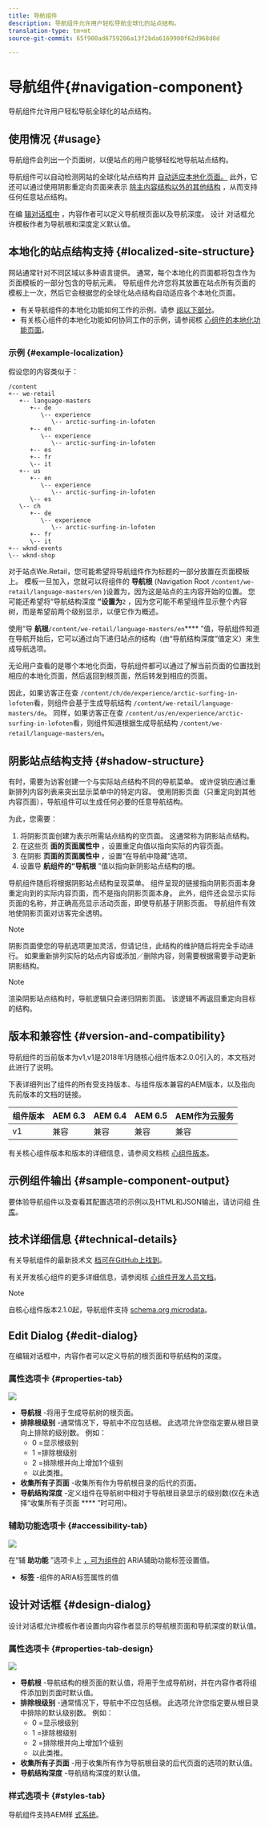 ```yaml
---
title: 导航组件
description: 导航组件允许用户轻松导航全球化的站点结构。
translation-type: tm+mt
source-git-commit: 65f900ad6759206a13f2bda6169900f62d968d8d

---
```



# 导航组件{#navigation-component}

导航组件允许用户轻松导航全球化的站点结构。

## 使用情况 {#usage}

导航组件会列出一个页面树，以便站点的用户能够轻松地导航站点结构。

导航组件可以自动检测网站的全球化站点结构并 [自动适应本地化页面。](#localized-site-structure) 此外，它还可以通过使用阴影重定向页面来表示 [除主内容结构以外的其他结构](#shadow-structure) ，从而支持任何任意站点结构。

在编 [辑对话框中](#edit-dialog) ，内容作者可以定义导航根页面以及导航深度。 设计 [](#design-dialog) 对话框允许模板作者为导航根和深度定义默认值。

## 本地化的站点结构支持 {#localized-site-structure}

网站通常针对不同区域以多种语言提供。 通常，每个本地化的页面都将包含作为页面模板的一部分包含的导航元素。 导航组件允许您将其放置在站点所有页面的模板上一次，然后它会根据您的全球化站点结构自动适应各个本地化页面。

* 有关导航组件的本地化功能如何工作的示例，请参 [阅以下部分](#example-localization)。
* 有关核心组件的本地化功能如何协同工作的示例，请参阅核 [心组件的本地化功能页面](localization.md)。

### 示例 {#example-localization}

假设您的内容类似于：

```
/content
+-- we-retail
   +-- language-masters
      +-- de
         \-- experience
            \-- arctic-surfing-in-lofoten
      +-- en
         \-- experience
            \-- arctic-surfing-in-lofoten
      +-- es
      +-- fr
      \-- it
   +-- us
      +-- en
         \-- experience
            \-- arctic-surfing-in-lofoten
      \-- es
   \-- ch
      +-- de
         \-- experience
            \-- arctic-surfing-in-lofoten
      +-- fr
      \-- it
+-- wknd-events
\-- wknd-shop
```

对于站点We.Retail，您可能希望将导航组件作为标题的一部分放置在页面模板上。 模板一旦加入，您就可以将组件的 **导航根** (Navigation Root `/content/we-retail/language-masters/en` )设置为，因为这是站点的主内容开始的位置。 您可能还希望将“导航结构深度 **”设置为**`2` ，因为您可能不希望组件显示整个内容树，而是希望前两个级别显示，以便它作为概述。

使用“导 **航根**`/content/we-retail/language-masters/en`**** ”值，导航组件知道在导航开始后，它可以通过向下递归站点的结构（由“导航结构深度”值定义）来生成导航选项。

无论用户查看的是哪个本地化页面，导航组件都可以通过了解当前页面的位置找到相应的本地化页面，然后返回到根页面，然后转发到相应的页面。

因此，如果访客正在查 `/content/ch/de/experience/arctic-surfing-in-lofoten`看，则组件会基于生成导航结构 `/content/we-retail/language-masters/de`。 同样，如果访客正在查 `/content/us/en/experience/arctic-surfing-in-lofoten`看，则组件知道根据生成导航结构 `/content/we-retail/language-masters/en`。

## 阴影站点结构支持 {#shadow-structure}

有时，需要为访客创建一个与实际站点结构不同的导航菜单。 或许促销应通过重新排列内容列表来突出显示菜单中的特定内容。 使用阴影页面（只重定向到其他内容页面），导航组件可以生成任何必要的任意导航结构。

为此，您需要：

1. 将阴影页面创建为表示所需站点结构的空页面。 这通常称为阴影站点结构。
1. 在这些页 **面的页面属性中** ，设置重定向值以指向实际的内容页面。
1. 在阴影 **页面的页面属性中** ，设置“在导航中隐藏”选项。
1. 设置导 **航组件的“导航根** ”值以指向新阴影站点结构的根。

导航组件随后将根据阴影站点结构呈现菜单。 组件呈现的链接指向阴影页面本身重定向到的实际内容页面，而不是指向阴影页面本身。 此外，组件还会显示实际页面的名称，并正确高亮显示活动页面，即使导航基于阴影页面。 导航组件有效地使阴影页面对访客完全透明。

>[!NOTE]
>阴影页面使您的导航选项更加灵活，但请记住，此结构的维护随后将完全手动进行。 如果重新排列实际的站点内容或添加／删除内容，则需要根据需要手动更新阴影结构。

>[!NOTE]
>渲染阴影站点结构时，导航逻辑只会递归阴影页面。 该逻辑不再返回重定向目标的结构。

## 版本和兼容性 {#version-and-compatibility}

导航组件的当前版本为v1,v1是2018年1月随核心组件版本2.0.0引入的，本文档对此进行了说明。

下表详细列出了组件的所有受支持版本、与组件版本兼容的AEM版本，以及指向先前版本的文档的链接。

| 组件版本 | AEM 6.3 | AEM 6.4 | AEM 6.5 | AEM作为云服务 |
|--- |--- |--- |--- |---|
| v1 | 兼容 | 兼容 | 兼容 | 兼容 |

有关核心组件版本和版本的详细信息，请参阅文档核 [心组件版本](versions.md)。

## 示例组件输出 {#sample-component-output}

要体验导航组件以及查看其配置选项的示例以及HTML和JSON输出，请访问组 [件库](https://adobe.com/go/aem_cmp_library_navigation)。

## 技术详细信息 {#technical-details}

有关导航组件的最新技术文 [档可在GitHub上找到](https://adobe.com/go/aem_cmp_tech_navigation_v1)。

有关开发核心组件的更多详细信息，请参阅核 [心组件开发人员文档](developing.md)。

>[!NOTE]
>
>自核心组件版本2.1.0起，导航组件支持 [schema.org microdata](https://schema.org)。

## Edit Dialog {#edit-dialog}

在编辑对话框中，内容作者可以定义导航的根页面和导航结构的深度。

### 属性选项卡 {#properties-tab}

![](assets/screen-shot-2019-12-04at12.50.51.png)

* **导航根** -将用于生成导航树的根页面。
* **排除根级别** -通常情况下，导航中不应包括根。 此选项允许您指定要从根目录向上排除的级别数。 例如：
   * 0 =显示根级别
   * 1 =排除根级别
   * 2 =排除根并向上增加1个级别
   * 以此类推。
* **收集所有子页面** -收集所有作为导航根目录的后代的页面。
* **导航结构深度** -定义组件在导航树中相对于导航根目录显示的级别数(仅在未选择“收集所有子页面 **** ”时可用)。

### 辅助功能选项卡 {#accessibility-tab}

![](assets/screen-shot-2019-08-29-12.23.53.png)

在“辅 **助功能** ”选项卡上 [，可为组件的](https://www.w3.org/WAI/standards-guidelines/aria/) ARIA辅助功能标签设置值。

* **标签** -组件的ARIA标签属性的值

## 设计对话框 {#design-dialog}

设计对话框允许模板作者设置向内容作者显示的导航根页面和导航深度的默认值。

### 属性选项卡 {#properties-tab-design}

![](assets/screen-shot-2019-12-04at12.53.32.png)

* **导航根** -导航结构的根页面的默认值，将用于生成导航树，并在内容作者将组件添加到页面时默认值。
* **排除根级别** -通常情况下，导航中不应包括根。 此选项允许您指定要从根目录中排除的默认级别数。 例如：
   * 0 =显示根级别
   * 1 =排除根级别
   * 2 =排除根并向上增加1个级别
   * 以此类推。
* **收集所有子页面** -用于收集所有作为导航根目录的后代页面的选项的默认值。
* **导航结构深度** -导航结构深度的默认值。

### 样式选项卡 {#styles-tab}

导航组件支持AEM样 [式系统](authoring.md#component-styling)。

